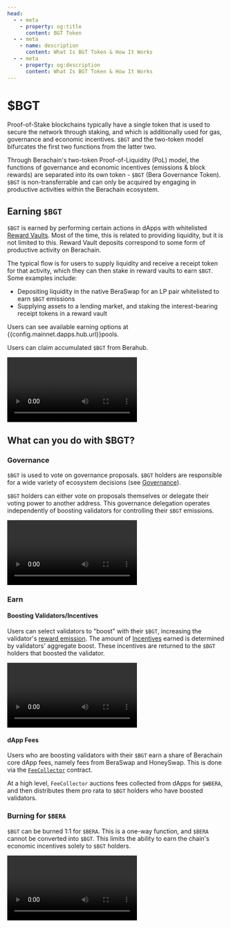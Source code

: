 ```yaml
---
head:
  - - meta
    - property: og:title
      content: BGT Token
  - - meta
    - name: description
      content: What Is BGT Token & How It Works
  - - meta
    - property: og:description
      content: What Is BGT Token & How It Works
---
```


<script setup>
  import Token from '@berachain/ui/Token';
  import config from '@berachain/config/constants.json';
</script>

# $BGT

<!-- <a target="_blank" :href="config.mainnet.dapps.berascan.url + '/address/' + config.contracts.bgt.address">{{config.contracts.bgt.address}}</a> -->

<ClientOnly>
  <Token title="$BGT" image="/assets/BGT.png" />
</ClientOnly>

Proof-of-Stake blockchains typically have a single token that is used to secure the network through staking, and which is additionally used for gas, governance and economic incentives. `$BGT` and the two-token model bifurcates the first two functions from the latter two.

Through Berachain's two-token Proof-of-Liquidity (PoL) model, the functions of governance and economic incentives (emissions & block rewards) are separated into its own token - `$BGT` (Bera Governance Token). `$BGT` is non-transferrable and can only be acquired by engaging in productive activities within the Berachain ecosystem.

## Earning `$BGT`

`$BGT` is earned by performing certain actions in dApps with whitelisted [Reward Vaults](../rewardvaults.md). Most of the time, this is related to providing liquidity, but it is not limited to this. Reward Vault deposits correspond to some form of productive activity on Berachain.

The typical flow is for users to supply liquidity and receive a receipt token for that activity, which they can then stake in reward vaults to earn `$BGT`. Some examples include:

- Depositing liquidity in the native BeraSwap for an LP pair whitelisted to earn `$BGT` emissions
- Supplying assets to a lending market, and staking the interest-bearing receipt tokens in a reward vault

Users can see available earning options at <a target="_blank" :href="config.mainnet.dapps.hub.url + 'pools'">{{config.mainnet.dapps.hub.url}}pools</a>.

Users can claim accumulated `$BGT` from Berahub.

<video src="/assets/videos/claimBGT.mp4" controls></video>

## What can you do with $BGT?

### Governance

`$BGT` is used to vote on governance proposals. `$BGT` holders are responsible for a wide variety of ecosystem decisions (see [Governance](/learn/governance)).

`$BGT` holders can either vote on proposals themselves or delegate their voting power to another address. This governance delegation operates independently of boosting validators for controlling their `$BGT` emissions.

<video src="/assets/videos/delegatevotingpower.mp4" controls></video>

### Earn

#### Boosting Validators/Incentives

Users can select validators to "boost" with their `$BGT`, increasing the validator's [reward emission](../bgtmath.md). The amount of [Incentives](/learn/pol/incentives) earned is determined by validators' aggregate boost. These incentives are returned to the `$BGT` holders that boosted the validator.

<video src="/assets/videos/boostval.mp4" controls></video>

#### dApp Fees

Users who are boosting validators with their `$BGT` earn a share of Berachain core dApp fees, namely fees from BeraSwap and HoneySwap. This is done via the [`FeeCollector`](/developers/contracts/fee-collector) contract.

At a high level, `FeeCollector` auctions fees collected from dApps for `$WBERA`, and then distributes them pro rata to `$BGT` holders who have boosted validators.

### Burning for `$BERA`

`$BGT` can be burned 1:1 for `$BERA`. This is a one-way function, and `$BERA` cannot be converted into `$BGT`. This limits the ability to earn the chain's economic incentives solely to `$BGT` holders.

<video src="/assets/videos/burnbgtforbera.mp4" controls></video>
